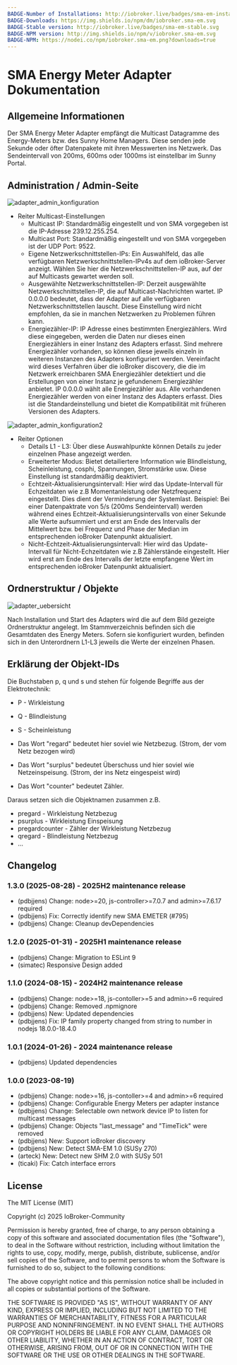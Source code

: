 ```yaml
---
BADGE-Number of Installations: http://iobroker.live/badges/sma-em-installed.svg
BADGE-Downloads: https://img.shields.io/npm/dm/iobroker.sma-em.svg
BADGE-Stable version: http://iobroker.live/badges/sma-em-stable.svg
BADGE-NPM version: http://img.shields.io/npm/v/iobroker.sma-em.svg
BADGE-NPM: https://nodei.co/npm/iobroker.sma-em.png?downloads=true
---
```

# SMA Energy Meter Adapter Dokumentation

## Allgemeine Informationen

Der SMA Energy Meter Adapter empfängt die Multicast Datagramme des Energy-Meters bzw. des Sunny Home Managers. Diese senden jede Sekunde oder öfter Datenpakete mit ihren Messwerten ins Netzwerk. Das Sendeintervall von 200ms, 600ms oder 1000ms ist einstellbar im Sunny Portal.

## Administration / Admin-Seite

![adapter_admin_konfiguration](img/adminpage1-de.png)

- Reiter Multicast-Einstellungen
  - Multicast IP: Standardmäßig eingestellt und von SMA vorgegeben ist die IP-Adresse 239.12.255.254.
  - Multicast Port: Standardmäßig eingestellt und von SMA vorgegeben ist der UDP Port: 9522.
  - Eigene Netzwerkschnittstellen-IPs: Ein Auswahlfeld, das alle verfügbaren Netzwerkschnittstellen-IPv4s auf dem ioBroker-Server anzeigt. Wählen Sie hier die Netzwerkschnittstellen-IP aus, auf der auf Multicasts gewartet werden soll.
  - Ausgewählte Netzwerkschnittstellen-IP: Derzeit ausgewählte Netzwerkschnittstellen-IP, die auf Multicast-Nachrichten wartet. IP 0.0.0.0 bedeutet, dass der Adapter auf alle verfügbaren Netzwerkschnittstellen lauscht. Diese Einstellung wird nicht empfohlen, da sie in manchen Netzwerken zu Problemen führen kann.
  - Energiezähler-IP: IP Adresse eines bestimmten Energiezählers. Wird diese eingegeben, werden die Daten nur dieses einen Energiezählers in einer Instanz des Adapters erfasst. Sind mehrere Energiezähler vorhanden, so können diese jeweils einzeln in weiteren Instanzen des Adapters konfiguriert werden. Vereinfacht wird dieses Verfahren über die ioBroker discovery, die die im Netzwerk erreichbaren SMA Energiezähler detektiert und die Erstellungen von einer Instanz je gefundenem Energiezähler anbietet.
  IP 0.0.0.0 wählt alle Energiezähler aus. Alle vorhandenen Energiezähler werden von einer Instanz des Adapters erfasst. Dies ist die Standardeinstellung und bietet die Kompatibilität mit früheren Versionen des Adapters.

![adapter_admin_konfiguration2](img/adminpage2-de.png)

- Reiter Optionen
  - Details L1 - L3: Über diese Auswahlpunkte können Details zu jeder einzelnen Phase angezeigt werden.
  - Erweiterter Modus: Bietet detailiertere Information wie Blindleistung, Scheinleistung, cosphi, Spannungen, Stromstärke usw. Diese Einstellung ist standardmäßig deaktiviert.
  - Echtzeit-Aktualisierungsintervall: Hier wird das Update-Intervall für Echzeitdaten wie z.B Momentanleistung oder Netzfrequenz eingestellt. Dies dient der Verminderung der Systemlast. Beispiel: Bei einer Datenpaktrate von 5/s (200ms Sendeintervall) werden während eines Echtzeit-Aktualisierungsintervalls von einer Sekunde alle Werte aufsummiert und erst am Ende des Intervalls der Mittelwert bzw. bei Frequenz und Phase der Median im entsprechenden ioBroker Datenpunkt aktualisiert.
  - Nicht-Echtzeit-Aktualisierungsintervall: Hier wird das Update-Intervall für Nicht-Echzeitdaten wie z.B Zählerstände eingestellt. Hier wird erst am Ende des Intervalls der letzte empfangene Wert im entsprechenden ioBroker Datenpunkt aktualisiert.

## Ordnerstruktur / Objekte

![adapter_uebersicht](img/overview-de.png)

Nach Installation und Start des Adapters wird die auf dem Bild gezeigte Ordnerstruktur angelegt. Im Stammverzeichnis befinden sich die Gesamtdaten des Energy Meters. Sofern sie konfiguriert wurden, befinden sich in den Unterordnern L1-L3 jeweils die Werte der einzelnen Phasen.

## Erklärung der Objekt-IDs

Die Buchstaben p, q und s und stehen für folgende Begriffe aus der Elektrotechnik:

- P - Wirkleistung
- Q - Blindleistung
- S - Scheinleistung

- Das Wort "regard" bedeutet hier soviel wie Netzbezug. (Strom, der vom Netz bezogen wird)
- Das Wort "surplus" bedeutet Überschuss und hier soviel wie Netzeinspeisung. (Strom, der ins Netz eingespeist wird)
- Das Wort "counter" bedeutet Zähler.

Daraus setzen sich die Objektnamen zusammen z.B.

- pregard - Wirkleistung Netzbezug
- psurplus - Wirkleistung Einspeisung
- pregardcounter - Zähler der Wirkleistung Netzbezug
- qregard - Blindleistung Netzbezug
- ...

## Changelog
### 1.3.0 (2025-08-28) - 2025H2 maintenance release

- (pdbjjens) Change: node>=20, js-controller>=7.0.7 and admin>=7.6.17 required
- (pdbjjens) Fix: Correctly identify new SMA EMETER (#795)
- (pdbjjens) Change: Cleanup devDependencies

### 1.2.0 (2025-01-31) - 2025H1 maintenance release

- (pdbjjens) Change: Migration to ESLint 9
- (simatec) Responsive Design added

### 1.1.0 (2024-08-15) - 2024H2 maintenance release

- (pdbjjens) Change: node>=18, js-contoller>=5 and admin>=6 required
- (pdbjjens) Change: Removed .npmignore
- (pdbjjens) New: Updated dependencies
- (pdbjjens) Fix: IP family property changed from string to number in nodejs 18.0.0-18.4.0

### 1.0.1 (2024-01-26) - 2024 maintenance release

- (pdbjjens) Updated dependencies

### 1.0.0 (2023-08-19)

- (pdbjjens) Change: node>=16, js-contoller>=4 and admin>=6 required
- (pdbjjens) Change: Configurable Energy Meters per adapter instance
- (pdbjjens) Change: Selectable own network device IP to listen for multicast messages
- (pdbjjens) Change: Objects "last_message" and "TimeTick" were removed
- (pdbjjens) New: Support ioBroker discovery
- (pdbjjens) New: Detect SMA-EM 1.0 (SUSy 270)
- (arteck) New: Detect new SHM 2.0 with SUSy 501
- (ticaki) Fix: Catch interface errors

## License

The MIT License (MIT)

Copyright (c) 2025 IoBroker-Community

Permission is hereby granted, free of charge, to any person obtaining a copy
of this software and associated documentation files (the "Software"), to deal
in the Software without restriction, including without limitation the rights
to use, copy, modify, merge, publish, distribute, sublicense, and/or sell
copies of the Software, and to permit persons to whom the Software is
furnished to do so, subject to the following conditions:

The above copyright notice and this permission notice shall be included in
all copies or substantial portions of the Software.

THE SOFTWARE IS PROVIDED "AS IS", WITHOUT WARRANTY OF ANY KIND, EXPRESS OR
IMPLIED, INCLUDING BUT NOT LIMITED TO THE WARRANTIES OF MERCHANTABILITY,
FITNESS FOR A PARTICULAR PURPOSE AND NONINFRINGEMENT. IN NO EVENT SHALL THE
AUTHORS OR COPYRIGHT HOLDERS BE LIABLE FOR ANY CLAIM, DAMAGES OR OTHER
LIABILITY, WHETHER IN AN ACTION OF CONTRACT, TORT OR OTHERWISE, ARISING FROM,
OUT OF OR IN CONNECTION WITH THE SOFTWARE OR THE USE OR OTHER DEALINGS IN
THE SOFTWARE.